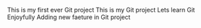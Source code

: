 This is my first ever Git project
This is my Git project
Lets learn Git Enjoyfully
Adding new faeture in Git project
